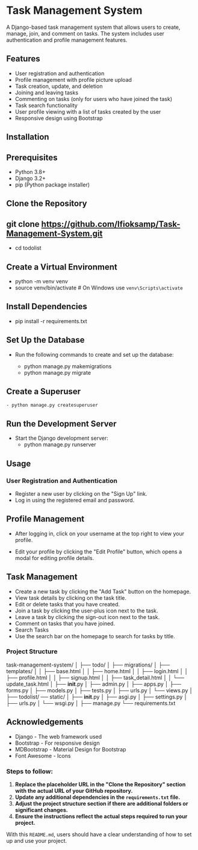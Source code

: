 # Task Management System

A Django-based task management system that allows users to create, manage, join, and comment on tasks. The system includes user authentication and profile management features.

## Features

- User registration and authentication
- Profile management with profile picture upload
- Task creation, update, and deletion
- Joining and leaving tasks
- Commenting on tasks (only for users who have joined the task)
- Task search functionality
- User profile viewing with a list of tasks created by the user
- Responsive design using Bootstrap

## Installation

## Prerequisites

- Python 3.8+
- Django 3.2+
- pip (Python package installer)

## Clone the Repository


## git clone https://github.com/Ifioksamp/Task-Management-System.git
 - cd todolist


## Create a Virtual Environment
 - python -m venv venv
 - source venv/bin/activate   # On Windows use `venv\Scripts\activate`

## Install Dependencies
 - pip install -r requirements.txt

## Set Up the Database
 - Run the following commands to create and set up the database:

	- python manage.py makemigrations
	- python manage.py migrate

## Create a Superuser
	- python manage.py createsuperuser

## Run the Development Server
 - Start the Django development server:
	- python manage.py runserver


## Usage

 ### User Registration and Authentication
 - Register a new user by clicking on the "Sign Up" link.
 - Log in using the registered email and password.

## Profile Management
 - After logging in, click on your username at the top right to view your profile.

 - Edit your profile by clicking the "Edit Profile" button, which opens a modal for editing profile details.

## Task Management
 - Create a new task by clicking the "Add Task" button on the homepage.
 - View task details by clicking on the task title.
 - Edit or delete tasks that you have created.
 - Join a task by clicking the user-plus icon next to the task.
 - Leave a task by clicking the sign-out icon next to the task.
 - Comment on tasks that you have joined.
 - Search Tasks
 - Use the search bar on the homepage to search for tasks by title.


### Project Structure
task-management-system/
│
├── todo/
│   ├── migrations/
│   ├── templates/
│   │   ├── base.html
│   │   ├── home.html
│   │   ├── login.html
│   │   ├── profile.html
│   │   ├── signup.html
│   │   ├── task_detail.html
│   │   └── update_task.html
│   ├── __init__.py
│   ├── admin.py
│   ├── apps.py
│   ├── forms.py
│   ├── models.py
│   ├── tests.py
│   ├── urls.py
│   └── views.py
│
├── todolist/
	 ── static/
│   ├── __init__.py
│   ├── asgi.py
│   ├── settings.py
│   ├── urls.py
│   └── wsgi.py
│
├── manage.py
└── requirements.txt

## Acknowledgements
 - Django - The web framework used
 - Bootstrap - For responsive design
 - MDBootstrap - Material Design for Bootstrap
 - Font Awesome - Icons


### Steps to follow:
1. **Replace the placeholder URL in the "Clone the Repository" section with the actual URL of your GitHub repository.**
2. **Update any additional dependencies in the `requirements.txt` file.**
3. **Adjust the project structure section if there are additional folders or significant changes.**
4. **Ensure the instructions reflect the actual steps required to run your project.**

With this `README.md`, users should have a clear understanding of how to set up and use your project.
